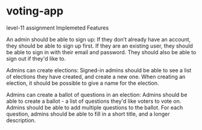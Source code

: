 # voting-app

level-11 assignment
Implemeted Features

An admin should be able to sign up:
If they don’t already have an account, they should be able to sign up first.
If they are an existing user, they should be able to sign in with their email and password.
They should also be able to sign out if they'd like to.

Admins can create elections:
Signed-in admins should be able to see a list of elections they have created, and create a new one.
When creating an election, it should be possible to give a name for the election.

Admins can create a ballot of questions in an election:
Admins should be able to create a ballot - a list of questions they'd like voters to vote on.
Admins should be able to add multiple questions to the ballot.
For each question, admins should be able to fill in a short title, and a longer description.
